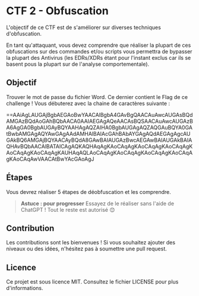 # CTF 2 - Obfuscation

L'objectif de ce CTF est de s'améliorer sur diverses techniques d'obfuscation.

En tant qu'attaquant, vous devez comprendre que réaliser la plupart de ces obfuscations sur des commandes et/ou scripts vous permettra de bypasser la plupart des Antivirus (les EDRs/XDRs étant pour l'instant exclus car ils se basent pous la plupart sur de l'analyse comportementale).

## Objectif

Trouver le mot de passe du fichier Word. Ce dernier contient le Flag de ce challenge !
Vous débuterez avec la chaine de caractères suivante :

==AAiAgLAUGAjBgbAEGAoBwYAACAlBgbA4GAvBgQAACAuAwcAUGAsBQdAMGAzBQdAoGAhBQbAACA0AAIAEGAgAQeAACAsBQSAACAuAwcAUGAzBA6AgGA0BgbAUGAyBQYAAHAgAQZAIHA0BgbAUGAgAQZAQGAuBQYA0GAtBwbAMGAgAQYAwGAgAAdAMHAlBAIAcGAhBAbAYGAgAQdAEGAgAgcAUGAkBQ6AMGAjBQYAACAyBQdA8GAwBAIAUGAzBwcAEGAwBAIAUGAkBAIAQHAvBQbAACAlBATAICAgAQKAQHAqAgKAoCAqAgKAoCAqAgKAoCAqAgKAoCAqAgKAoCAqAgKAUHAqAQLAoCAqAgKAoCAqAgKAoCAqAgKAoCAqAgKAoCAqAwVAACAtBwYAcGAoAgJ

## Étapes

Vous devrez réaliser 5 étapes de déobfuscation et les comprendre.

> **Astuce : pour progresser** Essayez de le réaliser sans l'aide de ChatGPT ! Tout le reste est autorisé 😊


## **Contribution**

Les contributions sont les bienvenues ! Si vous souhaitez ajouter des niveaux ou des idées, n'hésitez pas à soumettre une pull request.

## **Licence**
Ce projet est sous licence MIT. Consultez le fichier LICENSE pour plus d'informations.
